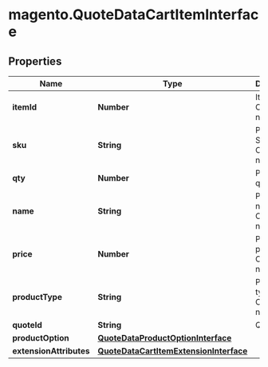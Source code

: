 # magento.QuoteDataCartItemInterface

## Properties
Name | Type | Description | Notes
------------ | ------------- | ------------- | -------------
**itemId** | **Number** | Item ID. Otherwise, null. | [optional] 
**sku** | **String** | Product SKU. Otherwise, null. | [optional] 
**qty** | **Number** | Product quantity. | 
**name** | **String** | Product name. Otherwise, null. | [optional] 
**price** | **Number** | Product price. Otherwise, null. | [optional] 
**productType** | **String** | Product type. Otherwise, null. | [optional] 
**quoteId** | **String** | Quote id. | 
**productOption** | [**QuoteDataProductOptionInterface**](QuoteDataProductOptionInterface.md) |  | [optional] 
**extensionAttributes** | [**QuoteDataCartItemExtensionInterface**](QuoteDataCartItemExtensionInterface.md) |  | [optional] 


